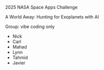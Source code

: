 2025 NASA Space Apps Challenge

A World Away: Hunting for Exoplanets with AI

Group: vibe coding only
- Nick
- Carl
- Mahad
- Lynn
- Tahmid
- Javier
